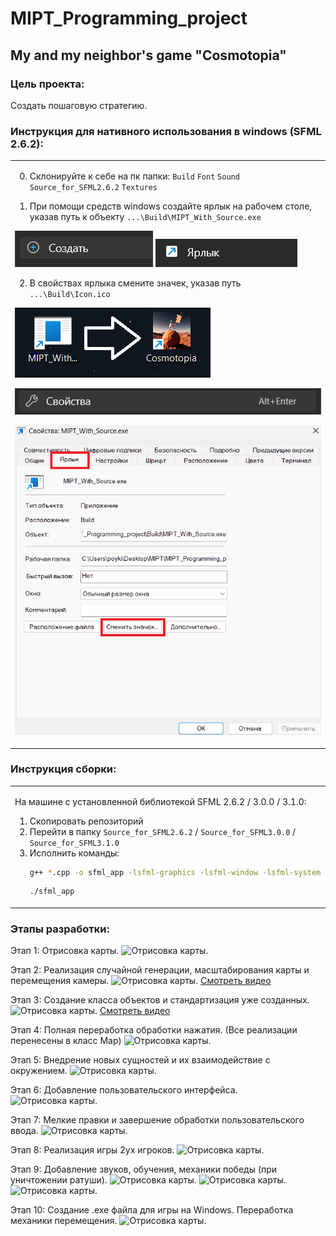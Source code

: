# MIPT_Programming_project
## My and my neighbor's game "Cosmotopia"

### Цель проекта:
Создать пошаговую стратегию.

### Инструкция для нативного использования в windows (SFML 2.6.2):

<table>
<tr>
<td style="border: none;">

0) Склонируйте к себе на пк папки:
`Build`
`Font`
`Sound`
`Source_for_SFML2.6.2`
`Textures`

1) При помощи средств windows создайте ярлык на рабочем столе, указав путь к объекту `...\Build\MIPT_With_Source.exe`

 ![Alt text 1](/Images/1.png)  ![Alt text 2](/Images/2.png) 

<!-- ![Отрисовка карты.](/Images/1.png) -->

<!-- ![Отрисовка карты.](/Images/2.png) -->

2) В свойствах ярлыка смените значек, указав путь `...\Build\Icon.ico`

 ![Alt text 1](/Images/3.png)  
 
 ![Alt text 2](/Images/4.png) 

<!-- ![Отрисовка карты.](/Images/3.png) -->

<!-- ![Отрисовка карты.](/Images/4.png) -->

![Отрисовка карты.](/Images/5.png)

</td> </tr> </table>

### Инструкция сборки:

<table>
<tr>
<td style="border: none;">

На машине с установленной библиотекой SFML 2.6.2 / 3.0.0 / 3.1.0:

1. Скопировать репозиторий
2. Перейти в папку `Source_for_SFML2.6.2` / `Source_for_SFML3.0.0` / `Source_for_SFML3.1.0`
3. Исполнить команды:
   ```bash
   g++ *.cpp -o sfml_app -lsfml-graphics -lsfml-window -lsfml-system -lsfml-audio
   ```
   ```bash
   ./sfml_app
</td> </tr> </table>

### Этапы разработки:
Этап 1: Отрисовка карты.
![Отрисовка карты.](/Images/EmptyMap.png)

Этап 2: Реализация случайной генерации, масштабирования карты и перемещения камеры.
![Отрисовка карты.](/Images/ScaleMap.png)
[Смотреть видео](/Images/ScaleMap.mp4) 

Этап 3: Создание класса объектов и стандартизация уже созданных.
![Отрисовка карты.](/Images/Buildings.png)
[Смотреть видео](/Images/Buildings.mp4) 

Этап 4: Полная переработка обработки нажатия. (Все реализации перенесены в класс Map)
![Отрисовка карты.](/Images/Barracks.png)

Этап 5: Внедрение новых сущностей и их взаимодействие с окружением.
![Отрисовка карты.](/Images/Units.png)

Этап 6: Добавление пользовательского интерфейса.
![Отрисовка карты.](/Images/UI.png)

Этап 7: Мелкие правки и завершение обработки пользовательского ввода.
![Отрисовка карты.](/Images/USER.png)

Этап 8: Реализация игры 2ух игроков.
![Отрисовка карты.](/Images/2ndUser.png)

Этап 9: Добавление звуков, обучения, механики победы (при уничтожении ратуши).
![Отрисовка карты.](/Images/Final.png)
![Отрисовка карты.](/Images/Tutorial.png)
![Отрисовка карты.](/Images/Winner.png)

Этап 10: Создание .exe файла для игры на Windows. Переработка механики перемещения.
![Отрисовка карты.](/Images/New.png)